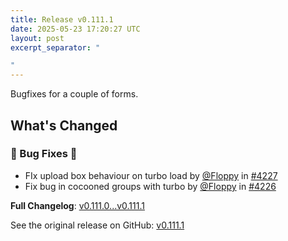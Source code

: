 ```yaml
---
title: Release v0.111.1
date: 2025-05-23 17:20:27 UTC
layout: post
excerpt_separator: "

"
---
```

Bugfixes for a couple of forms.

## What's Changed
### 🐛 Bug Fixes 🐛
* FIx upload box behaviour on turbo load by [@Floppy](https://github.com/Floppy) in [#4227](https://github.com/manyfold3d/manyfold/pull/4227)
* Fix bug in cocooned groups with turbo by [@Floppy](https://github.com/Floppy) in [#4226](https://github.com/manyfold3d/manyfold/pull/4226)


**Full Changelog**: [v0.111.0...v0.111.1](https://github.com/manyfold3d/manyfold/compare/v0.111.0...v0.111.1)

See the original release on GitHub: [v0.111.1](https://github.com/manyfold3d/manyfold/releases/tag/v0.111.1)
